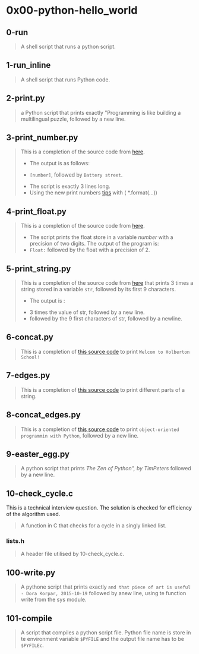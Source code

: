 # 0x00-python-hello_world

## 0-run
> A shell script that runs a python script.

## 1-run_inline
> A shell script that runs Python code.

## 2-print.py
> a Python script that prints exactly "Programming is like building a multilingual
puzzle, followed by a new line.

## 3-print_number.py
> This is a completion of the source code from [here](https://github.com/holbertonschool/0x00.py/blob/master/3-print_number.py).
> - The output is as follows:
> * ``` [number] ```, followed by ``` Battery street ```.
> - The script is exactly 3 lines long.
> - Using the new print numbers [tips](https://alx-intranet.hbtn.io/rltoken/bKDyX1T7EsKyOMXp_2YzAg) with ( *.format(...))

## 4-print_float.py
> This is a completion of the source code from [here](https://github.com/holbertonschool/0x00.py/blob/master/4-print_float.py).
> - The script prints the float store in a variable *number* with a precision of two digits.
> The output of the program is:
> - ``` Float: ``` followed by the float with a precision of 2.

## 5-print_string.py
> This is a completion of the source code from [here](https://github.com/holbertonschool/0x00.py/blob/master/5-print_string.py) that prints 3 times a string stored in a variable ``` str ```, followed by its first 9 characters.
> - The output is :
> * 3 times the value of str, followed by a new line.
> * followed by the 9 first characters of str, followed by a newline.

## 6-concat.py
> This is a completion of [this source code](https://github.com/holbertonschool/0x00.py/blob/master/6-concat.py) to print ``` Welcom to Holberton School! ```

## 7-edges.py
> This is a completion of [this source code](https://github.com/holbertonschool/0x00.py/blob/master/7-edges.py) to print different parts of a string.

## 8-concat_edges.py
> This is a completion of [this source code]() to print ``` object-oriented programmin with Python ```, followed by a new line.

## 9-easter_egg.py
> A python script that prints *The Zen of Python", by TimPeters* followed by a new line.

## 10-check_cycle.c
This is a technical interview question. 
The solution is checked for efficiency of the algorithm used.
> A function in C that checks for a cycle in a singly linked list.

### lists.h
 > A header file utilised by 10-check_cycle.c.

## 100-write.py
> A pythone script that prints exactly ``` and that piece of art is useful - Dora Korpar, 2015-10-19 ``` followed by anew line, using te function write from the sys module.

## 101-compile 
> A script that compiles a python script file.
> Python file name is store in te environment variable ``` $PYFILE ``` and the output file name has to be ``` $PYFILEc ```.
